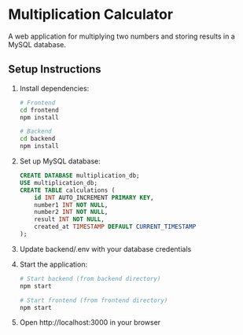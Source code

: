 # Multiplication Calculator

A web application for multiplying two numbers and storing results in a MySQL database.

## Setup Instructions

1. Install dependencies:
   ```bash
   # Frontend
   cd frontend
   npm install

   # Backend
   cd backend
   npm install
   ```

2. Set up MySQL database:
   ```sql
   CREATE DATABASE multiplication_db;
   USE multiplication_db;
   CREATE TABLE calculations (
       id INT AUTO_INCREMENT PRIMARY KEY,
       number1 INT NOT NULL,
       number2 INT NOT NULL,
       result INT NOT NULL,
       created_at TIMESTAMP DEFAULT CURRENT_TIMESTAMP
   );
   ```

3. Update backend/.env with your database credentials

4. Start the application:
   ```bash
   # Start backend (from backend directory)
   npm start

   # Start frontend (from frontend directory)
   npm start
   ```

5. Open http://localhost:3000 in your browser
